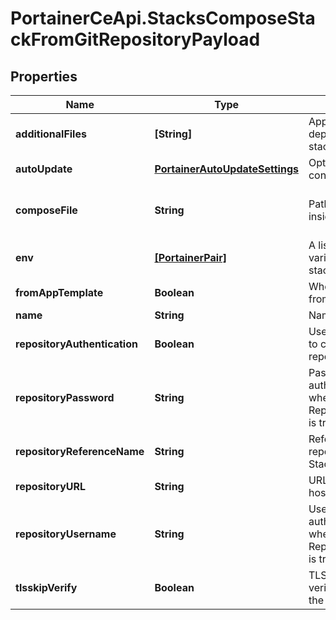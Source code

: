 # PortainerCeApi.StacksComposeStackFromGitRepositoryPayload

## Properties
Name | Type | Description | Notes
------------ | ------------- | ------------- | -------------
**additionalFiles** | **[String]** | Applicable when deploying with multiple stack files | [optional] 
**autoUpdate** | [**PortainerAutoUpdateSettings**](PortainerAutoUpdateSettings.md) | Optional GitOps update configuration | [optional] 
**composeFile** | **String** | Path to the Stack file inside the Git repository | [optional] [default to 'docker-compose.yml']
**env** | [**[PortainerPair]**](PortainerPair.md) | A list of environment variables used during stack deployment | [optional] 
**fromAppTemplate** | **Boolean** | Whether the stack is from a app template | [optional] 
**name** | **String** | Name of the stack | 
**repositoryAuthentication** | **Boolean** | Use basic authentication to clone the Git repository | [optional] 
**repositoryPassword** | **String** | Password used in basic authentication. Required when RepositoryAuthentication is true. | [optional] 
**repositoryReferenceName** | **String** | Reference name of a Git repository hosting the Stack file | [optional] 
**repositoryURL** | **String** | URL of a Git repository hosting the Stack file | 
**repositoryUsername** | **String** | Username used in basic authentication. Required when RepositoryAuthentication is true. | [optional] 
**tlsskipVerify** | **Boolean** | TLSSkipVerify skips SSL verification when cloning the Git repository | [optional] 


